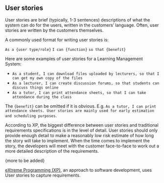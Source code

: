 <link rel="stylesheet" href="{{baseUrl}}/css/main.css">
<link rel="stylesheet" href="{{baseUrl}}/css/textbook.css">

<div class="website-content" id="main">

## User stories

User stories are brief (typically, 1-3 sentences) descriptions of what the system can do for the users, written in the customers’ language. Often, user stories are written by the customers themselves.

A commonly used format for writing user stories is:
 
`As a {user type/role}` `I can {function}` `so that {benefit}`

Here are some examples of user stories for a Learning Management System:

* `As a student, I can download files uploaded by lecturers, so that I can get my own copy of the files`
* `As a lecturer, I can create discussion forums, so that students can discuss things online`
* `As a tutor, I can print attendance sheets, so that I can take attendance during the class`

The `{benefit}` can be omitted if it is obvious. E.g. `As a tutor, I can print attendance sheets.
User stories are mainly used for early estimation and scheduling purposes`. 

According to <trigger for="modal:xp-user-stories" trigger="click">XP</trigger>, the biggest difference between user stories and traditional requirements specifications is in the level of detail. User stories should only provide enough detail to make a reasonably low risk estimate of how long the story will take to implement. When the time comes to implement the story, the developers will meet with the customer face-to-face  to work out a more detailed description of the requirements.

{more to be added}

</div>

<!-- additional info ------------------------------------------------------------------------------------ -->

<modal id="modal:xp-user-stories" trigger="click" title="XP on User Stories">

[eXtreme Programming (XP)](http://www.extremeprogramming.org/rules/userstories.html), an approach to software development, uses User stories to capture requirements.

</modal>